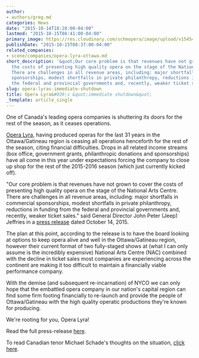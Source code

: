 ```yaml
---
author:
- authors/greg.md
categories: News
date: "2015-10-14T18:28:00-04:00"
lastmod: "2015-10-15T08:41:00-04:00"
primary_image: https://res.cloudinary.com/schmopera/image/upload/v1545409169/media/webhook-uploads/1444912594924/Ottawa-2.jpg.jpg
publishDate: "2015-10-15T08:37:00-04:00"
related_companies:
- scene/companies/opera-lyra-ottawa.md
short_description: '&quot;Our core problem is that revenues have not grown to cover
  the costs of presenting high quality opera on the stage of the National Arts Centre.
  There are challenges in all revenue areas, including: major shortfalls in commercial
  sponsorships, modest shortfalls in private philanthropy, reductions in funding from
  the federal and provincial governments and, recently, weaker ticket sales.&quot;'
slug: opera-lyras-immediate-shutdown
title: Opera Lyra&#039;s &quot;immediate shutdown&quot;
_template: article_single
---
```


One of Canada's leading opera companies is shuttering its doors for the rest of the season, as it ceases operations.

[Opera Lyra](/scene/companies/opera-lyra-ottawa/), having produced operas for the last 31 years in the Ottawa/Gatineau region is ceasing all operations henceforth for the rest of the season, citing financial difficulties. Drops in all related income streams (box office, government grants, philanthropic donations and sponsorships) have all come in this year under expectations forcing the company to close up shop for the rest of the 2015-2016 season (which just currently kicked off).

"Our core problem is that revenues have not grown to cover the costs of presenting high quality opera on the stage of the National Arts Centre. There are challenges in all revenue areas, including: major shortfalls in commercial sponsorships, modest shortfalls in private philanthropy, reductions in funding from the federal and provincial governments and, recently, weaker ticket sales." said General Director John Peter (Jeep) Jeffries in a [press release](https://operalyra.ca/) dated October 14, 2015. 

The plan at this point, according to the release is to have the board looking at options to keep opera alive and well in the Ottawa/Gatineau region, however their current format of two fully-staged shows at (what I can only assume is the incredibly expensive) National Arts Centre (NAC) combined with the decline in ticket sales most companies are experiencing across the continent are making it too difficult to maintain a financially viable performance company.

With the demise (and subsequent re-incarnation) of NYCO we can only hope that the embattled opera company in our nation's capital region can find some firm footing financially to re-launch and provide the people of Ottawa/Gatineau with the high quality operatic productions they're known for producing. 

We're rooting for you, Opera Lyra!

Read the full press-release [here](https://operalyra.ca/).

To read Canadian tenor Michael Schade's thoughts on the situation, [click here](http://slippedisc.com/2015/10/a-canadian-tenor-tells-canada-to-lose-its-cringe/).
